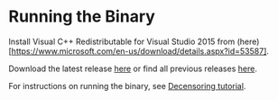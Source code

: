 # Running the Binary

Install Visual C++ Redistributable for Visual Studio 2015 from (here)[https://www.microsoft.com/en-us/download/details.aspx?id=53587].

Download the latest release [here](https://github.com/deeppomf/DeepCreamPy/releases/latest) or find all previous releases [here](https://github.com/deeppomf/DeepCreamPy/releases).

For instructions on running the binary, see [Decensoring tutorial](USAGE.md).
